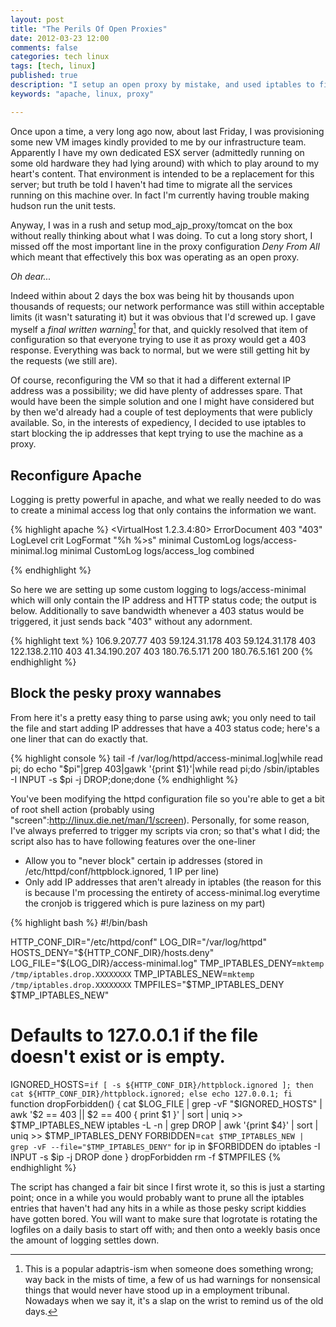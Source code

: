 ```yaml
---
layout: post
title: "The Perils Of Open Proxies"
date: 2012-03-23 12:00
comments: false
categories: tech linux
tags: [tech, linux]
published: true
description: "I setup an open proxy by mistake, and used iptables to filter out rogue connections"
keywords: "apache, linux, proxy"

---
```


Once upon a time, a very long ago now, about last Friday, I was provisioning some new VM images kindly provided to me by our infrastructure team. Apparently I have my own dedicated ESX server (admittedly running on some old hardware they had lying around) with which to play around to my heart's content. That environment is intended to be a replacement for this server; but truth be told I haven't had time to migrate all the services running on this machine over. In fact I'm currently having trouble making hudson run the unit tests.

Anyway, I was in a rush and setup mod_ajp_proxy/tomcat on the box without really thinking about what I was doing. To cut a long story short, I missed off the most important line in the proxy configuration _Deny From All_ which meant that effectively this box was operating as an open proxy.

_Oh dear..._

<!-- more -->

Indeed within about 2 days the box was being hit by thousands upon thousands of requests; our network performance was still within acceptable limits (it wasn't saturating it) but it was obvious that I'd screwed up. I gave myself a _final written warning_[^1] for that, and quickly resolved that item of configuration so that everyone trying to use it as proxy would get a 403 response. Everything was back to normal, but we were still getting hit by the requests (we still are).

Of course, reconfiguring the VM so that it had a different external IP address was a possibility; we did have plenty of addresses spare. That would have been the simple solution and one I might have considered but by then we'd already had a couple of test deployments that were publicly available. So, in the interests of expediency, I decided to use iptables to start blocking the ip addresses that kept trying to use the machine as a proxy.

## Reconfigure Apache

Logging is pretty powerful in apache, and what we really needed to do was to create a minimal access log that only contains the information we want.


{% highlight apache %}
<VirtualHost 1.2.3.4:80>
  ErrorDocument 403 "403"
  LogLevel crit
  LogFormat "%h %>s" minimal
  CustomLog logs/access-minimal.log minimal
  CustomLog logs/access_log combined

</VirtualHost>
{% endhighlight %}

So here we are setting up some custom logging to logs/access-minimal which will only contain the IP address and HTTP status code; the output is below. Additionally to save bandwidth whenever a 403 status would be triggered, it just sends back "403" without any adornment.

{% highlight text %}
106.9.207.77 403
59.124.31.178 403
59.124.31.178 403
122.138.2.110 403
41.34.190.207 403
180.76.5.171 200
180.76.5.161 200
{% endhighlight %}

## Block the pesky proxy wannabes

From here it's a pretty easy thing to parse using awk; you only need to tail the file and start adding IP addresses that have a 403 status code; here's a one liner that can do exactly that.

{% highlight console %}
tail -f /var/log/httpd/access-minimal.log|while read pi; do echo "$pi"|grep 403|gawk '{print $1}'|while read pi;do /sbin/iptables -I INPUT -s $pi -j DROP;done;done
{% endhighlight %}

You've been modifying the httpd configuration file so you're able to get a bit of root shell action (probably using "screen":http://linux.die.net/man/1/screen). Personally, for some reason, I've always preferred to trigger my scripts via cron; so that's what I did; the script also has to have following features over the one-liner

* Allow you to "never block" certain ip addresses (stored in /etc/httpd/conf/httpblock.ignored, 1 IP per line)
* Only add IP addresses that aren't already in iptables (the reason for this is because I'm processing the entirety of access-minimal.log everytime the cronjob is triggered which is pure laziness on my part)

{% highlight bash %}
#!/bin/bash

HTTP_CONF_DIR="/etc/httpd/conf"
LOG_DIR="/var/log/httpd"
HOSTS_DENY="${HTTP_CONF_DIR}/hosts.deny"
LOG_FILE="${LOG_DIR}/access-minimal.log"
TMP_IPTABLES_DENY=`mktemp /tmp/iptables.drop.XXXXXXXX`
TMP_IPTABLES_NEW=`mktemp /tmp/iptables.drop.XXXXXXXX`
TMPFILES="$TMP_IPTABLES_DENY $TMP_IPTABLES_NEW"
# Defaults to 127.0.0.1 if the file doesn't exist or is empty.
IGNORED_HOSTS=`if [ -s ${HTTP_CONF_DIR}/httpblock.ignored ]; then cat ${HTTP_CONF_DIR}/httpblock.ignored; else echo 127.0.0.1; fi`
function dropForbidden() {
  cat $LOG_FILE | grep -vF "$IGNORED_HOSTS" | awk '$2 == 403 || $2 == 400 { print $1 }' | sort | uniq >> $TMP_IPTABLES_NEW
  iptables -L -n | grep DROP | awk '{print $4}' | sort | uniq >> $TMP_IPTABLES_DENY
  FORBIDDEN=`cat $TMP_IPTABLES_NEW | grep -vF --file="$TMP_IPTABLES_DENY"`
  for ip in $FORBIDDEN
  do
   iptables -I INPUT -s $ip -j DROP
  done
}
dropForbidden
rm -f $TMPFILES
{% endhighlight %}

The script has changed a fair bit since I first wrote it, so this is just a starting point; once in a while you would probably want to prune all the iptables entries that haven't had any hits in a while as those pesky script kiddies have gotten bored. You will want to make sure that logrotate is rotating the logfiles on a daily basis to start off with; and then onto a weekly basis once the amount of logging settles down.


[^1]: This is a popular adaptris-ism when someone does something wrong; way back in the mists of time, a few of us had warnings for nonsensical things that would never have stood up in a employment tribunal. Nowadays when we say it, it's a slap on the wrist to remind us of the old days.

